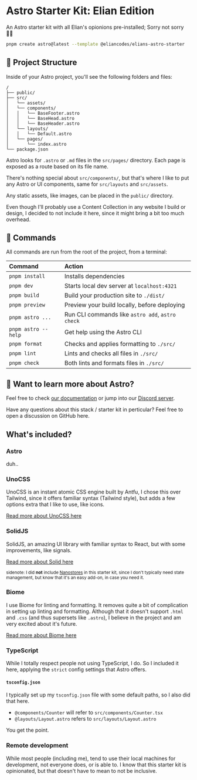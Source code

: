 # Astro Starter Kit: Elian Edition

An Astro starter kit with all Elian's opionions pre-installed; Sorry not sorry 🤷‍♂️

```sh
pnpm create astro@latest --template @eliancodes/elians-astro-starter
```

## 🚀 Project Structure

Inside of your Astro project, you'll see the following folders and files:

```text
/
├── public/
├── src/
│   └── assets/
│   └── components/
│   │   └── BaseFooter.astro
│   │   └── BaseHead.astro
│   │   └── BaseHeader.astro
│   └── layouts/
│   │   └── Default.astro
│   └── pages/
│       └── index.astro
└── package.json
```

Astro looks for `.astro` or `.md` files in the `src/pages/` directory. Each page is exposed as a route based on its file name.

There's nothing special about `src/components/`, but that's where I like to put any Astro or UI components, same for `src/layouts` and `src/assets`.

Any static assets, like images, can be placed in the `public/` directory.

Even though I'll probably use a Content Collection in any website I build or design, I decided to not include it here, since it might bring a bit too much overhead.

## 🧞 Commands

All commands are run from the root of the project, from a terminal:

| Command                | Action                                           |
| :--------------------- | :----------------------------------------------- |
| `pnpm install`         | Installs dependencies                            |
| `pnpm dev`             | Starts local dev server at `localhost:4321`      |
| `pnpm build`           | Build your production site to `./dist/`          |
| `pnpm preview`         | Preview your build locally, before deploying     |
| `pnpm astro ...`       | Run CLI commands like `astro add`, `astro check` |
| `pnpm astro --help`    | Get help using the Astro CLI                     |
| `pnpm format`          | Checks and applies formatting to `./src/`        |
| `pnpm lint`            | Lints and checks all files in `./src/`           |
| `pnpm check`           | Both lints and formats files in `./src/`         |

## 👀 Want to learn more about Astro?

Feel free to check [our documentation](https://docs.astro.build) or jump into our [Discord server](https://astro.build/chat).

Have any questions about this stack / starter kit in perticular? Feel free to open a discussion on GitHub here.

## What's included?

### Astro

duh..

### UnoCSS

UnoCSS is an instant atomic CSS engine built by Antfu, I chose this over Tailwind, since it offers familiar syntax (Tailwind style), but adds a few options extra that I like to use, like icons.

[Read more about UnoCSS here](https://unocss.dev/)

### SolidJS

SolidJS, an amazing UI library with familiar syntax to React, but with some improvements, like signals.

[Read more about Solid here](https://www.solidjs.com/)

<small>sidenote: I did __not__ include [Nanostores](https://github.com/nanostores/nanostores) in this starter kit, since I don't typically need state management, but know that it's an easy add-on, in case you need it.</small>

### Biome

I use Biome for linting and formatting. It removes quite a bit of complication in setting up linting and formatting. Although that it doesn't support `.html` and `.css` (and thus supersets like `.astro`), I believe in the project and am very excited about it's future.

[Read more about Biome here](https://biomejs.dev/)

### TypeScript

While I totally respect people not using TypeScript, I do. So I included it here, applying the `strict` config settings that Astro offers.

#### `tsconfig.json`

I typically set up my `tsconfig.json` file with some default paths, so I also did that here.

- `@components/Counter` will refer to `src/components/Counter.tsx`
- `@layouts/Layout.astro` refers to `src/layouts/Layout.astro`

You get the point.

### Remote development

While most people (including me), tend to use their local machines for development, not everyone does, or is able to. I know that this starter kit is opinionated, but that doesn't have to mean to not be inclusive.
